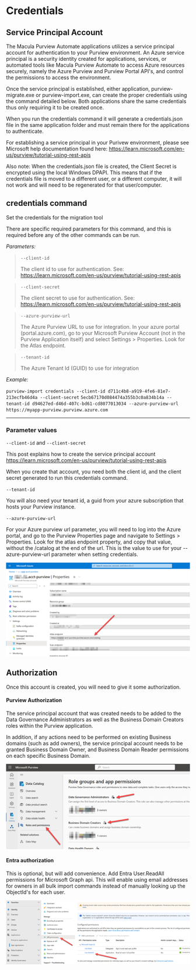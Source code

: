 # Credentials

## Service Principal Account

The Macula Purview Automate applications utilizes a service principal account for authentication to your Purview environment.  An Azure service principal is a security identity created for applications, services, or automated tools like Macula Purview Automate to access Azure resources securely, namely the Azure Purview and Purview Portal API's, and control the permissions to access the environment.

Once the service principal is established, either application, purview-migrate.exe or purview-import.exe, can create the proper credentials using the command detailed below.  Both applications share the same credentials thus only requiring it to be created once.  

When you run the credentials command it will generate a credentials.json file in the same application folder and must remain there for the applications to authenticate.

For establishing a service principal in your Purivew environment, please see Microsoft help documentation found here: https://learn.microsoft.com/en-us/purview/tutorial-using-rest-apis

Also note: When the credentials.json file is created, the Client Secret is encrypted using the local Windows DPAPI.  This means that if the credentials file is moved to a different user, or a different computer, it will not work and will need to be regenerated for that user/computer.

## credentials command

Set the credentials for the migration tool

There are specific required parameters for this command, and this is required before any of the other commands can be run.

*Parameters:*

> `--client-id`
>
> The client id to use for authentication. See: https://learn.microsoft.com/en-us/purview/tutorial-using-rest-apis

> `--client-secret`
>
> The client secret to use for authentication. See: https://learn.microsoft.com/en-us/purview/tutorial-using-rest-apis

> `--azure-purview-url`
>
> The Azure Purview URL to use for integration. In your azure portal (portal.azure.com), go to your Microsoft Purview Account (not in the Purview Application itself) and select Settings > Properties.  Look for the Atlas endpoint.

> `--tenant-id`
>
> The Azure Tenant Id (GUID) to use for integration

*Example:*

`purview-import credentials --client-id d711c4b8-a919-4fe6-81e7-213ecfb46d4a --client-secret`
`5ecb67170d084474a355b3c0a834b14a --tenant-id d94627ed-d46d-407c-bd61-cd8077013034 --azure-purview-url`
`https://myapp-purview.purview.azure.com`

------

### Parameter values

`--client-id` and `--client-secret`

This post explains how to create the service principal account https://learn.microsoft.com/en-us/purview/tutorial-using-rest-apis

When you create that account, you need both the client id, and the client secret generated to run this credentials command.

`--tenant-id`

You will also need your tenant id, a guid from your azure subscription that hosts your Purview instance.

 `--azure-purview-url`

For your Azure purview url parameter, you will need to log into the Azure portal, and go to the Purview Properties page and navigate to Settings > Properties.  Look for the atlas endpoint property, and copy that value, without the /catalog at the end of the url.  This is the value to use for your --azure-purview-url parameter when setting credentials.

![image-20240831094342664](./portalpurivew.png?v1)



## Authorization

Once this account is created, you will need to give it some authorization.

#### Purview Authorization

The service principal account that was created needs to be added to the Data Governance Administrators as well as the Business Domain Creators roles within the Purview application.

In addition, if any actions need to be performed on existing Business domains (such as add owners), the service  principal account needs to be granted Business Domain Owner, and Business Domain Reader permissions on each specific Business Domain.

![image-20240831093248987](./purviewpermissions.png)

#### Entra authorization

This is optional, but will add convenience. Add Entra User.ReadAll permissions for Microsoft Graph api. This will enable using email addresses for owners in all bulk import commands instead of manually looking up the ObjectId's for each user.

![image-20240831085953141](./entrapermissions.png)